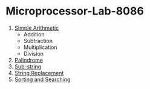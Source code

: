 # Microprocessor-Lab-8086

1. [Simple Arithmetic](/Exp_1)
    - Addition
    - Subtraction
    - Multiplication
    - Division
2. [Palindrome](/Exp_2)
3. [Sub-string](/Exp_3)
4. [String Replacement](/Exp_4)
5. [Sorting and Searching](/Exp_5)
